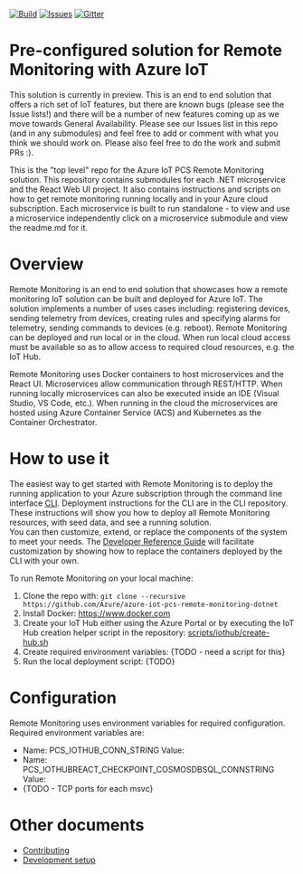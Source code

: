 [![Build][build-badge]][build-url]
[![Issues][issues-badge]][issues-url]
[![Gitter][gitter-badge]][gitter-url]

Pre-configured solution for Remote Monitoring with Azure IoT
============================================================

This solution is currently in preview. This is an end to end solution that 
offers a rich set of IoT features, but there are known bugs (please see the 
Issue lists!) and there will be a number of new features coming up as we move 
towards General Availability.  Please see our Issues list in this repo (and in any
submodules) and feel free to add or comment with what you think we should 
work on.  Please also feel free to do the work and submit PRs :).

This is the "top level" repo for the Azure IoT PCS Remote Monitoring solution.
This repository contains submodules for each .NET microservice and the
React Web UI project.  It also contains instructions and scripts on how to get
remote monitoring running locally and in your Azure cloud subscription.  Each
microservice is built to run standalone - to view and use a microservice
independently click on a microservice submodule and view the readme.md for it.

Overview
========

Remote Monitoring is an end to end solution that showcases how a remote
monitoring IoT solution can be built and deployed for Azure IoT.  The
solution implements a number of uses cases including: registering devices,
sending telemetry from devices, creating rules and specifying alarms
for telemetry, sending commands to devices (e.g. reboot).  Remote Monitoring
can be deployed and run local or in the cloud.  When run local cloud access
must be available so as to allow access to required cloud resources, e.g.
the IoT Hub.

Remote Monitoring uses Docker containers to host microservices and the
React UI.  Microservices allow communication through REST/HTTP.  When running
locally microservices can also be executed inside an IDE (Visual Studio, VS
Code, etc.).  When running in the cloud the microservices are hosted using
Azure Container Service (ACS) and Kubernetes as the Container Orchestrator.

How to use it
=============

The easiest way to get started with Remote Monitoring is to deploy the running 
application to your Azure subscription through the command line interface 
[CLI](https://github.com/Azure/pcs-cli). Deployment instructions for the CLI 
are in the CLI repository.  These instructions will show you how to deploy 
all Remote Monitoring resources, with seed data, and see a running solution.  
You can then customize, extend, or replace the components of the system to 
meet your needs.  The [Developer Reference Guide](https://github.com/Azure/azure-iot-pcs-remote-monitoring-dotnet/wiki/Developer-Reference-Guide) 
will facilitate customization by showing how to replace the containers deployed
by the CLI with your own.

To run Remote Monitoring on your local machine:
1. Clone the repo with:
   `git clone --recursive https://github.com/Azure/azure-iot-pcs-remote-monitoring-dotnet`
2. Install Docker: https://www.docker.com
3. Create your IoT Hub either using the Azure Portal or by executing the IoT
   Hub creation helper script in the repository:
   [scripts/iothub/create-hub.sh](scripts/iothub/create-hub.sh)
4. Create required environment variables: {TODO - need a script for this}
5. Run the local deployment script: {TODO}

Configuration
=============

Remote Monitoring uses environment variables for required configuration.
Required environment variables are:
- Name: PCS_IOTHUB_CONN_STRING
  Value: <Your IoT Hub Connection String>
- Name: PCS_IOTHUBREACT_CHECKPOINT_COSMOSDBSQL_CONNSTRING
  Value: <Your DocumentDb Connection String>
- {TODO - TCP ports for each msvc}


Other documents
===============

* [Contributing](CONTRIBUTING.md)
* [Development setup](DEVELOPMENT.md)


[build-badge]: https://img.shields.io/travis/Azure/azure-iot-pcs-remote-monitoring-dotnet.svg
[build-url]: https://travis-ci.org/Azure/azure-iot-pcs-remote-monitoring-dotnet
[issues-badge]: https://img.shields.io/github/issues/azure/azure-iot-pcs-remote-monitoring-dotnet.svg
[issues-url]: https://github.com/azure/azure-iot-pcs-remote-monitoring-dotnet/issues
[gitter-badge]: https://img.shields.io/gitter/room/azure/iot-solutions.js.svg
[gitter-url]: https://gitter.im/Azure/iot-solutions
